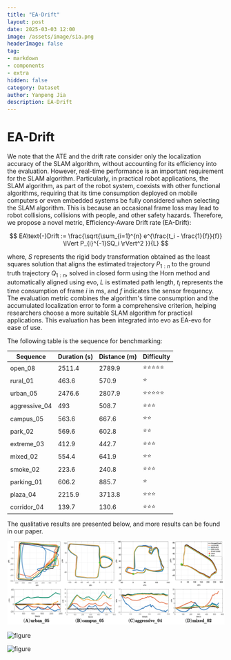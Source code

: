 ```yaml
---
title: "EA-Drift"
layout: post
date: 2025-03-03 12:00
image: /assets/image/sia.png
headerImage: false
tag:
- markdown
- components
- extra
hidden: false
category: Dataset
author: Yanpeng Jia
description: EA-Drift
---
```


<script type="text/javascript" async
  src="https://cdnjs.cloudflare.com/ajax/libs/mathjax/2.7.7/MathJax.js?config=TeX-MML-AM_CHTML">
</script>


# EA-Drift

We note that the ATE and the drift rate consider only the localization accuracy of the SLAM algorithm, without accounting for its efficiency into the evaluation. However, real-time performance is an important requirement for the SLAM algorithm. Particularly, in practical robot applications, the SLAM algorithm, as part of the robot system, coexists with other functional algorithms, requiring that its time consumption deployed on mobile computers or even embedded systems be fully considered when selecting the SLAM algorithm. This is because an occasional frame loss may lead to robot collisions, collisions with people, and other safety hazards. Therefore, we propose a novel metric, Efficiency-Aware Drift rate (EA-Drift): 

$$
EA\text{-}Drift := \frac{\sqrt{\sum_{i=1}^{n} e^{\frac{t_i - \frac{1}{f}}{f}} \lVert P_{i}^{-1}SQ_i \rVert^2 }}{L}
$$

where, $S$ represents the rigid body transformation obtained as the least squares solution that aligns the estimated trajectory $P_{1:n}$ to the ground truth trajectory $Q_{1:n}$, solved in closed form using the Horn method and automatically aligned using evo, $L$ is estimated path length, $t_i$ represents the time consumption of frame $i$ in ms, and $f$ indicates the sensor frequency. The evaluation metric combines the algorithm's time consumption and the accumulated localization error to form a comprehensive criterion, helping researchers choose a more suitable SLAM algorithm for practical applications. This evaluation has been integrated into evo as EA-evo for ease of use.

The following table is the sequence for benchmarking:

| Sequence     | Duration (s) | Distance (m) | Difficulty     |
|-------------|-------------|-------------|---------------|
| open_08     | 2511.4      | 2789.9      | ⭐⭐⭐⭐⭐       |
| rural_01    | 463.6       | 570.9       | ⭐      |
| urban_05    | 2476.6      | 2807.9      | ⭐⭐⭐⭐⭐       |
| aggressive_04 | 493       | 508.7       | ⭐⭐⭐       |
| campus_05   | 563.6       | 667.6       | ⭐⭐       |
| park_02     | 569.6       | 602.8       | ⭐⭐       |
| extreme_03  | 412.9       | 442.7       | ⭐⭐⭐       |
| mixed_02    | 554.4       | 641.9       | ⭐⭐       |
| smoke_02    | 223.6       | 240.8       | ⭐⭐⭐       |
| parking_01  | 606.2       | 885.7       | ⭐       |
| plaza_04    | 2215.9      | 3713.8      | ⭐⭐⭐       |
| corridor_04 | 139.7       | 130.6       | ⭐⭐⭐       |


The qualitative results are presented below, and more results can be found in our paper.

![figure](../../assets/image/figure11.png)

![figure](../../assets/image/figure12.png)

![figure](../../assets/image/figure13.png)
